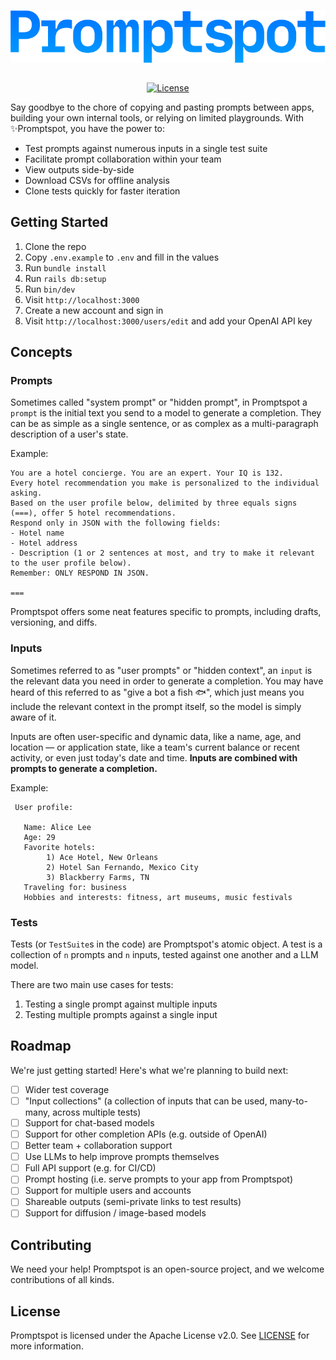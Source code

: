 <div style="text-align: center; display: flex; flex-direction: column; justify-items: center; align-items: center">

![promptspot-logo.png](app%2Fassets%2Fimages%2Fpromptspot-logo.svg)

[![License](https://img.shields.io/badge/License-Apache_2.0-blue.svg)](https://opensource.org/licenses/Apache-2.0)</div>
Say goodbye to the chore of copying and pasting prompts between apps, building your own internal tools, or relying on
limited
playgrounds. With ✨Promptspot, you have the power to:

- Test prompts against numerous inputs in a single test suite
- Facilitate prompt collaboration within your team
- View outputs side-by-side
- Download CSVs for offline analysis
- Clone tests quickly for faster iteration

## Getting Started

1. Clone the repo
2. Copy `.env.example` to `.env` and fill in the values
2. Run `bundle install`
3. Run `rails db:setup`
4. Run `bin/dev`
5. Visit `http://localhost:3000`
6. Create a new account and sign in
7. Visit `http://localhost:3000/users/edit` and add your OpenAI API key

## Concepts

### Prompts

Sometimes called "system prompt" or "hidden prompt", in Promptspot a `prompt` is the initial text you send to a model to
generate a completion. They can be as simple as a single sentence, or as complex as a multi-paragraph description of a
user's state.

Example:

```
You are a hotel concierge. You are an expert. Your IQ is 132. 
Every hotel recommendation you make is personalized to the individual asking. 
Based on the user profile below, delimited by three equals signs (===), offer 5 hotel recommendations. 
Respond only in JSON with the following fields: 
- Hotel name 
- Hotel address 
- Description (1 or 2 sentences at most, and try to make it relevant to the user profile below). 
Remember: ONLY RESPOND IN JSON. 

===
```

Promptspot offers some neat features specific to prompts, including drafts, versioning, and diffs.

### Inputs

Sometimes referred to as "user prompts" or "hidden context", an `input` is the relevant data you need in order to
generate a completion. You may have heard of this referred to as "give a bot a fish 🐟", which just means you include the
relevant context in the prompt itself, so the model is simply aware of it.

Inputs are often user-specific and dynamic data, like a name, age, and location — or application state, like a team's
current balance or recent activity, or even just today's date and time.
**Inputs are combined with prompts to generate a completion.**

Example:

```
 User profile:
     
   Name: Alice Lee  
   Age: 29
   Favorite hotels: 
        1) Ace Hotel, New Orleans
        2) Hotel San Fernando, Mexico City
        3) Blackberry Farms, TN
   Traveling for: business
   Hobbies and interests: fitness, art museums, music festivals
```

### Tests

Tests (or `TestSuite`s in the code) are Promptspot's atomic object. A test is a collection of `n` prompts and `n`
inputs, tested against one another and a LLM model.

There are two main use cases for tests:

1) Testing a single prompt against multiple inputs
2) Testing multiple prompts against a single input

## Roadmap

We're just getting started! Here's what we're planning to build next:

- [ ] Wider test coverage
- [ ] "Input collections" (a collection of inputs that can be used, many-to-many, across multiple tests)
- [ ] Support for chat-based models
- [ ] Support for other completion APIs (e.g. outside of OpenAI)
- [ ] Better team + collaboration support
- [ ] Use LLMs to help improve prompts themselves
- [ ] Full API support (e.g. for CI/CD)
- [ ] Prompt hosting (i.e. serve prompts to your app from Promptspot)
- [ ] Support for multiple users and accounts
- [ ] Shareable outputs (semi-private links to test results)
- [ ] Support for diffusion / image-based models

## Contributing

We need your help! Promptspot is an open-source project, and we welcome contributions of all kinds.

## License

Promptspot is licensed under the Apache License v2.0. See [LICENSE](LICENSE.md) for more information.